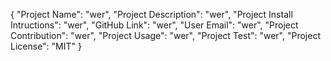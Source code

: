 {
 "Project Name": "wer",
 "Project Description": "wer",
 "Project Install Intructions": "wer",
 "GitHub Link": "wer",
 "User Email": "wer",
 "Project Contribution": "wer",
 "Project Usage": "wer",
 "Project Test": "wer",
 "Project License": "MIT"
}